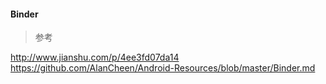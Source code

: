 #### Binder  

> 参考  

http://www.jianshu.com/p/4ee3fd07da14  
https://github.com/AlanCheen/Android-Resources/blob/master/Binder.md  


